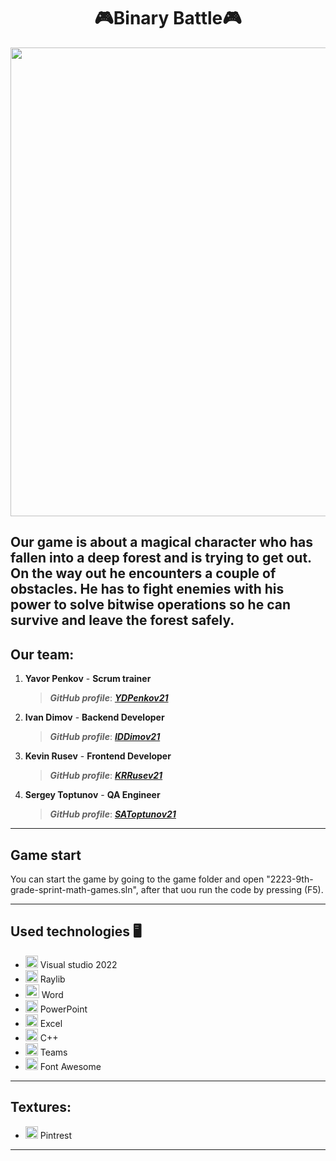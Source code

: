 <h1 align="center">🎮Binary Battle🎮</h1>


<p align="center">
<img src="https://cdn.discordapp.com/attachments/1082727387898322975/1089563444270874714/image.png" width="750">
</p>

Our game is about a magical character who has fallen into a deep forest and is trying to get out. On the way out he encounters a couple of obstacles. He has to fight enemies with his power to solve bitwise operations so he can survive and leave the forest safely. 
---
 
 ## Our team:
1. **Yavor Penkov** - **Scrum trainer**	
   > ***GitHub profile***: [***YDPenkov21***](https://github.com/YDPenkov21)		
   
2. **Ivan Dimov** - **Backend Developer**	
   > ***GitHub profile***: [***IDDimov21***](https://github.com/IDDimov21)	

3. **Kevin Rusev** - **Frontend Developer** 
   > ***GitHub profile***: [***KRRusev21***](https://github.com/KRRusev21)

4. **Sergey Toptunov** - **QA Engineer**
   > ***GitHub profile***: [***SAToptunov21***](https://github.com/SAToptunov)	


 ---

## Game start

You can start the game by going to the game folder and open "2223-9th-grade-sprint-math-games.sln", after that uou run the code by pressing (F5).

---

## Used technologies 🖥️
- <img src="https://user-images.githubusercontent.com/85344134/175822710-50145fd8-297a-4cb0-adaf-619ce5585e69.png" width="20"> Visual studio 2022
- <img src="https://user-images.githubusercontent.com/85344134/175822788-d8dc850b-0c81-4724-9a4f-c822566e85ec.png" width="20"> Raylib
- <img src="https://user-images.githubusercontent.com/85344134/175822623-c0c00191-22b9-4917-9eb5-cb8868fd0a23.png" width="22"> Word
- <img src="https://media.discordapp.net/attachments/815253581149896790/818136011359518780/kisspng-microsoft-powerpoint-computer-software-microsoft-o-5b3b3927c75c49.3318087715306079118166-rem.png" width="20"> PowerPoint
- <img src="https://media.discordapp.net/attachments/815253581149896790/818134368848969728/1043px-Microsoft_Excel_2013_logo.svg_.png?width=551&height=541" width="20"> Excel
- <img src="https://user-images.githubusercontent.com/85344134/175822844-50fdef40-52f7-4d65-9c2e-b55bbec1fca3.png" width="20"> C++
- <img src="https://logos-world.net/wp-content/uploads/2021/04/Microsoft-Teams-Logo.png" width="20"> Teams
- <img src="https://seeklogo.com/images/F/font-awesome-logo-3010FE2434-seeklogo.com.png" width="20"> Font Awesome
---
## Textures:
- <img src="https://commons.wikimedia.org/wiki/File:Pinterest-logo.png](https://upload.wikimedia.org/wikipedia/commons/0/08/Pinterest-logo.png" width="20"> Pintrest
---
